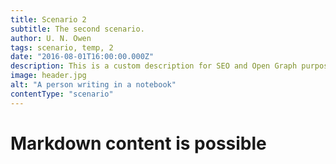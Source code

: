 ```yaml
---
title: Scenario 2
subtitle: The second scenario.
author: U. N. Owen
tags: scenario, temp, 2
date: "2016-08-01T16:00:00.000Z"
description: This is a custom description for SEO and Open Graph purposes, rather than the default generated excerpt. Simply add a description field to the frontmatter.
image: header.jpg
alt: "A person writing in a notebook" 
contentType: "scenario"
---
```


# Markdown content is possible